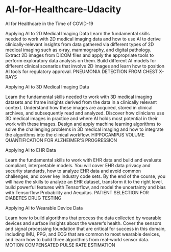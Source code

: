 # AI-for-Healthcare-Udacity
AI for Healthcare in the Time of COVID-19

Applying AI to 2D Medical Imaging Data
Learn the fundamental skills needed to work with 2D medical imaging data and how to use AI to derive clinically-relevant insights from data gathered via different types of 2D medical imaging such as x-ray, mammography, and digital pathology. Extract 2D images from DICOM files and apply the appropriate tools to perform exploratory data analysis on them. Build different AI models for different clinical scenarios that involve 2D images and learn how to position AI tools for regulatory approval.
PNEUMONIA DETECTION FROM CHEST X-RAYS

Applying AI to 3D Medical Imaging Data

Learn the fundamental skills needed to work with 3D medical imaging datasets and frame insights derived from the data in a clinically relevant context. Understand how these images are acquired, stored in clinical archives, and subsequently read and analyzed. Discover how clinicians use 3D medical images in practice and where AI holds most potential in their work with these images. Design and apply machine learning algorithms to solve the challenging problems in 3D medical imaging and how to integrate the algorithms into the clinical workflow.
HIPPOCAMPUS VOLUME QUANTIFICATION FOR ALZHEIMER'S PROGRESSION

Applying AI to EHR Data

Learn the fundamental skills to work with EHR data and build and evaluate compliant, interpretable models. You will cover EHR data privacy and security standards, how to analyze EHR data and avoid common challenges, and cover key industry code sets. By the end of the course, you will have the skills to analyze an EHR dataset, transform it to the right level, build powerful features with Tensorflow, and model the uncertainty and bias with Tensorflow Probability and Aequitas.
PATIENT SELECTION FOR DIABETES DRUG TESTING

Applying AI to Wearable Device Data

Learn how to build algorithms that process the data collected by wearable devices and surface insights about the wearer’s health. Cover the sensors and signal processing foundation that are critical for success in this domain, including IMU, PPG, and ECG that are common to most wearable devices, and learn how to build three algorithms from real-world sensor data.
MOTION COMPENSATED PULSE RATE ESTIMATION
